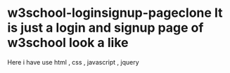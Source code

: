 # w3school-loginsignup-pageclone It is just a login and signup page of w3school look a like
Here i have use html , css , javascript , jquery 
